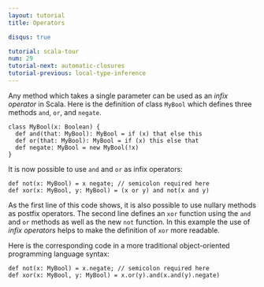 ```yaml
---
layout: tutorial
title: Operators

disqus: true

tutorial: scala-tour
num: 29
tutorial-next: automatic-closures
tutorial-previous: local-type-inference
---
```


Any method which takes a single parameter can be used as an *infix operator* in Scala. Here is the definition of class `MyBool` which defines three methods `and`, `or`, and `negate`.

```tut
class MyBool(x: Boolean) {
  def and(that: MyBool): MyBool = if (x) that else this
  def or(that: MyBool): MyBool = if (x) this else that
  def negate: MyBool = new MyBool(!x)
}
```

It is now possible to use `and` and `or` as infix operators:

```tut
def not(x: MyBool) = x negate; // semicolon required here
def xor(x: MyBool, y: MyBool) = (x or y) and not(x and y)
```

As the first line of this code shows, it is also possible to use nullary methods as postfix operators. The second line defines an `xor` function using the `and` and `or` methods as well as the new `not` function. In this example the use of _infix operators_ helps to make the definition of `xor` more readable.

Here is the corresponding code in a more traditional object-oriented programming language syntax:

```tut
def not(x: MyBool) = x.negate; // semicolon required here
def xor(x: MyBool, y: MyBool) = x.or(y).and(x.and(y).negate)
```
